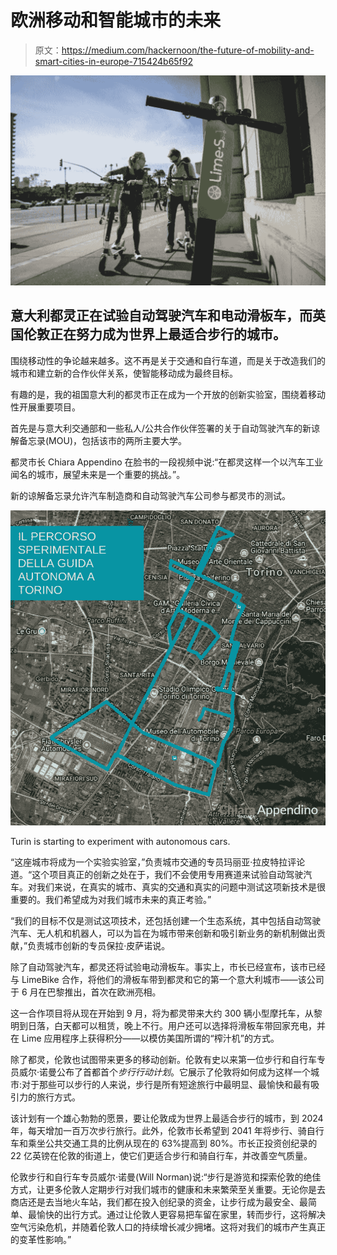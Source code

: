 # 欧洲移动和智能城市的未来

> 原文：<https://medium.com/hackernoon/the-future-of-mobility-and-smart-cities-in-europe-715424b65f92>

![](img/faef9bdaf37ce589dffa5793af01cb91.png)

## 意大利都灵正在试验自动驾驶汽车和电动滑板车，而英国伦敦正在努力成为世界上最适合步行的城市。

围绕移动性的争论越来越多。这不再是关于交通和自行车道，而是关于改造我们的城市和建立新的合作伙伴关系，使智能移动成为最终目标。

有趣的是，我的祖国意大利的都灵市正在成为一个开放的创新实验室，围绕着移动性开展重要项目。

首先是与意大利交通部和一些私人/公共合作伙伴签署的关于自动驾驶汽车的新谅解备忘录(MOU)，包括该市的两所主要大学。

都灵市长 Chiara Appendino 在脸书的一段视频中说:“在都灵这样一个以汽车工业闻名的城市，展望未来是一个重要的挑战。”。

新的谅解备忘录允许汽车制造商和自动驾驶汽车公司参与都灵市的测试。

![](img/2e9db147e2229e80877baf81cd097bfc.png)

Turin is starting to experiment with autonomous cars.

“这座城市将成为一个实验实验室，”负责城市交通的专员玛丽亚·拉皮特拉评论道。“这个项目真正的创新之处在于，我们不会使用专用赛道来试验自动驾驶汽车。对我们来说，在真实的城市、真实的交通和真实的问题中测试这项新技术是很重要的。我们希望成为对我们城市未来的真正考验。”

“我们的目标不仅是测试这项技术，还包括创建一个生态系统，其中包括自动驾驶汽车、无人机和机器人，可以为旨在为城市带来创新和吸引新业务的新机制做出贡献，”负责城市创新的专员保拉·皮萨诺说。

除了自动驾驶汽车，都灵还将试验电动滑板车。事实上，市长已经宣布，该市已经与 LimeBike 合作，将他们的滑板车带到都灵和它的第一个意大利城市——该公司于 6 月在巴黎推出，首次在欧洲亮相。

这一合作项目将从现在开始到 9 月，将为都灵带来大约 300 辆小型摩托车，从黎明到日落，白天都可以租赁，晚上不行。用户还可以选择将滑板车带回家充电，并在 Lime 应用程序上获得积分——以模仿美国所谓的“榨汁机”的方式。

除了都灵，伦敦也试图带来更多的移动创新。伦敦有史以来第一位步行和自行车专员威尔·诺曼公布了首都首个*步行行动计划*。它展示了伦敦将如何成为这样一个城市:对于那些可以步行的人来说，步行是所有短途旅行中最明显、最愉快和最有吸引力的旅行方式。

该计划有一个雄心勃勃的愿景，要让伦敦成为世界上最适合步行的城市，到 2024 年，每天增加一百万次步行旅行。此外，伦敦市长希望到 2041 年将步行、骑自行车和乘坐公共交通工具的比例从现在的 63%提高到 80%。市长正投资创纪录的 22 亿英镑在伦敦的街道上，使它们更适合步行和骑自行车，并改善空气质量。

伦敦步行和自行车专员威尔·诺曼(Will Norman)说:“步行是游览和探索伦敦的绝佳方式，让更多伦敦人定期步行对我们城市的健康和未来繁荣至关重要。无论你是去商店还是去当地火车站，我们都在投入创纪录的资金，让步行成为最安全、最简单、最愉快的出行方式。通过让伦敦人更容易把车留在家里，转而步行，这将解决空气污染危机，并随着伦敦人口的持续增长减少拥堵。这将对我们的城市产生真正的变革性影响。”